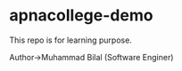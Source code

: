 # apnacollege-demo
This repo is for learning purpose.
<br>

Author->Muhammad Bilal (Software Enginer)